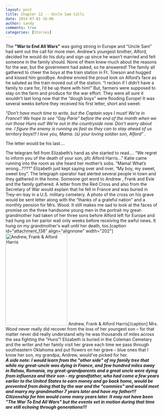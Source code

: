 ```yaml
---
layout: post
title: Chapter 12 -- Uncle Sam Calls
date: 2014-07-01 16:06
author: sandy
comments: true
categories: [Stories]
---
```

The <strong>"War to End All Wars"</strong> was going strong in Europe and “Uncle Sam” had sent out the call for more men.  Andrew’s youngest brother, Alford,  decided he would do his duty and sign up since he wasn’t married and felt someone in the family should.  None of them knew much about the reasons for the war, but the government had asked, so he answered! The family all gathered to cheer the boys at the train station in Ft. Towson and hugged and kissed him goodbye.  Andrew envied the proud look on Alford’s face as he saluted as the train moved out of the station.  “I reckon if I didn’t have a family to care for, I’d be up there with him!”  But, farmers were supposed to stay on the farm and produce for the war effort.  They were all sure it wouldn’t last long now that the “dough boys” were flooding Europe!  It was several weeks before they received his first letter, short and sweet:

<em> “Don’t have much time to write, but the Captain says I must!  We’re in France!!  We hope to see “Gay Parie” before the end of the month  when  we run those Huns out!  We’re out in the countryside now.  Don’t worry about me.  I figure the enemy is running as fast as they can to stay ahead of us territory boys!!!  I love you, Mama. (s) your loving soldier son, Alford” .</em>

The letter would be his last….


The telegram fell from Elizabeth’s hand as she started to read.... “We regret to inform you of the death of your son,  pfc Alford Harris…”   Katie came running into the room as she heard her mother’s sobs.    “Mama!  What’s wrong…????”   Elizabeth just kept saying over and over, “My boy, my sweet, sweet boy”.  The telegraph operator had alerted several people in town and they gathered in the home.  Someone got word to Andrew , Frank and Evie and the family gathered.  A letter from the Red Cross and also from the Secretary of War would explain that he fell in France and was buried in Trey-en-bay in a U.S. military cemetery.  A photo of the cross on his grave would be sent letter along with the “thanks of a grateful nation” and a monthly pension for Mrs. Wood.    It  still makes me sad to look at the faces of promise on the three handsome young men in the portrait my great-grandmother had taken of her three sons before Alford left for Europe and had hung on her parlor wall only weeks before receiving the awful news.  It hung on my grandmother's wall until her death, too.[caption id="attachment_138" align="alignnone" width="202"]<a href="../images/harris-brothers.jpg"><img src="../images/harris-brothers-202x300.jpg" alt="Andrew, Frank &amp; Alford Harris" width="202" height="300" class="size-medium wp-image-138" /></a> Andrew, Frank &amp; Alford Harris[/caption] Mrs. Wood never really did recover from the loss of her youngest son – for that matter never did really understand why he was thousands of miles across the sea fighting the “Huns”!  Elizabeth  is buried in the Coleman Cemetary and the writer and her family visit her grave each time we pass through southeastern Oklahoma and put flowers on her grave – blue ones that I know her son, my grandpa, Andrew, would’ve picked for her.  
   <strong>  <em>A side note:  I would learn from the "other side" of my family tree that while my great-uncle was dying in France, and few hundred miles away in Rahau, Romania, my great-grandparents and a great uncle were dying from influenza and their son - my grandfather, who had come a few years earlier to the United States to earn money and go back home, would be prevented from doing that by the war and the "commies" and would meet and marry my grandmother 7 years later and have my father!!!  Citizenship for him would come many years later.  It may not have been "The War To End All Wars" but the events set in motion during that time are still echoing through generations!!!</em><strong></strong>
